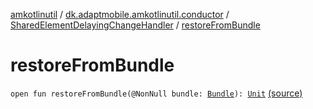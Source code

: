 [amkotlinutil](../../index.md) / [dk.adaptmobile.amkotlinutil.conductor](../index.md) / [SharedElementDelayingChangeHandler](index.md) / [restoreFromBundle](./restore-from-bundle.md)

# restoreFromBundle

`open fun restoreFromBundle(@NonNull bundle: `[`Bundle`](https://developer.android.com/reference/android/os/Bundle.html)`): `[`Unit`](https://kotlinlang.org/api/latest/jvm/stdlib/kotlin/-unit/index.html) [(source)](https://github.com/adaptmobile-organization/amkotlinutil/tree/master/amkotlinutil/src/main/java/dk/adaptmobile/amkotlinutil/conductor/SharedElementDelayingChangeHandler.java#L120)